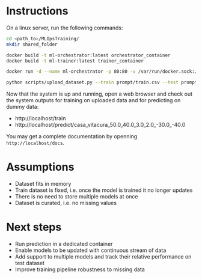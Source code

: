 # Instructions

On a linux server, run the following commands:

``` bash
cd <path_to>/MLOpsTraining/
mkdir shared_folder

docker build -t ml-orchestrator:latest orchestrator_container
docker build -t ml-trainer:latest trainer_container

docker run -d --name ml-orchestrator -p 80:80 -v /var/run/docker.sock:/var/run/docker.sock -v $(pwd)/shared_data/:/app/shared_data/ -e HOST_SHARED_DIR=$(pwd)/shared_data ml-orchestrator:latest

python scripts/upload_dataset.py --train prompt/train.csv --test prompt/test.csv
```

Now that the system is up and running, open a web browser and check out the system outputs for training on uploaded data and for predicting on dummy data:
* http://localhost/train
* http://localhost/predict/casa_vitacura_50.0_40.0_3.0_2.0_-30.0_-40.0

You may get a complete documentation by openning `http://localhost/docs`.


# Assumptions

* Dataset fits in memory
* Train dataset is fixed, i.e. once the model is trained it no longer updates
* There is no need to store multiple models at once
* Dataset is curated, i.e. no missing values

# Next steps

* Run prediction in a dedicated container
* Enable models to be updated with continuous stream of data
* Add support to multiple models and track their relative performance on test dataset
* Improve training pipeline robustness to missing data

